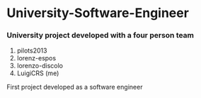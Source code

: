 # University-Software-Engineer

### University project developed with a four person team
1. pilots2013
2. lorenz-espos
3. lorenzo-discolo
4. LuigiCRS (me)

First project developed as a software engineer
